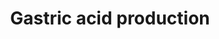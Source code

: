 ---
annotations:
- id: PW:0000004
  parent: regulatory pathway
  type: Pathway Ontology
  value: regulatory pathway
- id: CL:0000162
  parent: animal cell
  type: Cell Type Ontology
  value: parietal cell
- id: CL:1001517
  parent: native cell
  type: Cell Type Ontology
  value: stomach enteroendocrine cell
authors:
- Mkutmon
- AlexanderPico
description: 'Gastric acid forms a protective buffer against pathogenic agents. It
  is also essential in the digestion of the food. The stomach wall is protected to
  the high acidity by a mucus layer and bicarbonate ions.  '
last-edited: 2016-07-25
organisms:
- Bos taurus
redirect_from:
- /index.php/Pathway:WP3172
- /instance/WP3172
- /instance/WP3172_rr87521
revision: r87521
schema-jsonld:
- '@context': https://schema.org/
  '@id': https://wikipathways.github.io/pathways/WP3172.html
  '@type': Dataset
  creator:
    '@type': Organization
    name: WikiPathways
  description: 'Gastric acid forms a protective buffer against pathogenic agents.
    It is also essential in the digestion of the food. The stomach wall is protected
    to the high acidity by a mucus layer and bicarbonate ions.  '
  keywords:
  - Acetylcholine
  - Bicarbonate ions
  - CCK
  - GAST
  - GIF
  - GRP
  - Histamine
  - MUC6
  - Sodium Chloride
  - VIP
  - hydrochloric acid
  - potassium chloride
  license: CC0
  name: Gastric acid production
seo: CreativeWork
title: Gastric acid production
wpid: WP3172
---